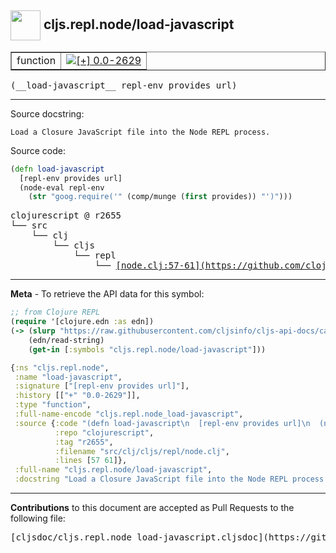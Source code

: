 ## <img width="48px" valign="middle" src="http://i.imgur.com/Hi20huC.png"> cljs.repl.node/load-javascript

 <table border="1">
<tr>

<td>function</td>
<td><a href="https://github.com/cljsinfo/cljs-api-docs/tree/0.0-2629"><img valign="middle" alt="[+] 0.0-2629" src="https://img.shields.io/badge/+-0.0--2629-lightgrey.svg"></a> </td>
</tr>
</table>

 <samp>
(__load-javascript__ repl-env provides url)<br>
</samp>

---




Source docstring:

```
Load a Closure JavaScript file into the Node REPL process.
```

Source code:

```clj
(defn load-javascript
  [repl-env provides url]
  (node-eval repl-env
    (str "goog.require('" (comp/munge (first provides)) "')")))
```

 <pre>
clojurescript @ r2655
└── src
    └── clj
        └── cljs
            └── repl
                └── <ins>[node.clj:57-61](https://github.com/clojure/clojurescript/blob/r2655/src/clj/cljs/repl/node.clj#L57-L61)</ins>
</pre>


---

__Meta__ - To retrieve the API data for this symbol:

```clj
;; from Clojure REPL
(require '[clojure.edn :as edn])
(-> (slurp "https://raw.githubusercontent.com/cljsinfo/cljs-api-docs/catalog/cljs-api.edn")
    (edn/read-string)
    (get-in [:symbols "cljs.repl.node/load-javascript"]))
```

```clj
{:ns "cljs.repl.node",
 :name "load-javascript",
 :signature ["[repl-env provides url]"],
 :history [["+" "0.0-2629"]],
 :type "function",
 :full-name-encode "cljs.repl.node_load-javascript",
 :source {:code "(defn load-javascript\n  [repl-env provides url]\n  (node-eval repl-env\n    (str \"goog.require('\" (comp/munge (first provides)) \"')\")))",
          :repo "clojurescript",
          :tag "r2655",
          :filename "src/clj/cljs/repl/node.clj",
          :lines [57 61]},
 :full-name "cljs.repl.node/load-javascript",
 :docstring "Load a Closure JavaScript file into the Node REPL process."}

```

---

__Contributions__ to this document are accepted as Pull Requests to the following file:

 <pre>
[cljsdoc/cljs.repl.node_load-javascript.cljsdoc](https://github.com/cljsinfo/cljs-api-docs/blob/master/cljsdoc/cljs.repl.node_load-javascript.cljsdoc)
</pre>

